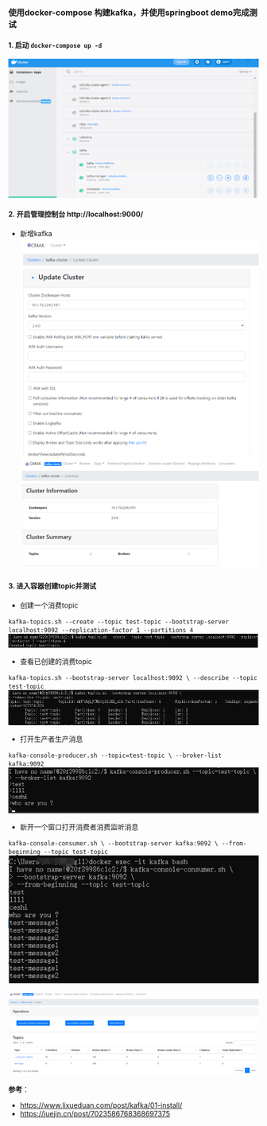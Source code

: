### 使用docker-compose 构建kafka，并使用springboot demo完成测试
#### 1. 启动 `docker-compose up -d`
   ![img_8.png](img_8.png)
#### 2. 开启管理控制台 http://localhost:9000/
- 新增kafka
  ![img.png](img.png)
  ![img_1.png](img_1.png)
#### 3. 进入容器创建topic并测试
- 创建一个消费topic

`kafka-topics.sh --create --topic test-topic --bootstrap-server localhost:9092 --replication-factor 1 --partitions 4`
![img_6.png](img_6.png)
- 查看已创建的消费topic

`kafka-topics.sh --bootstrap-server localhost:9092 \
--describe --topic test-topic`
![img_4.png](img_4.png)

- 打开生产者生产消息

`kafka-console-producer.sh --topic=test-topic \
--broker-list kafka:9092`
![img_5.png](img_5.png)
- 新开一个窗口打开消费者消费监听消息

`kafka-console-consumer.sh \
--bootstrap-server kafka:9092 \
--from-beginning --topic test-topic`
![img_2.png](img_2.png)

![img_7.png](img_7.png)

**参考**：
- https://www.lixueduan.com/post/kafka/01-install/
- https://juejin.cn/post/7023586768368697375
